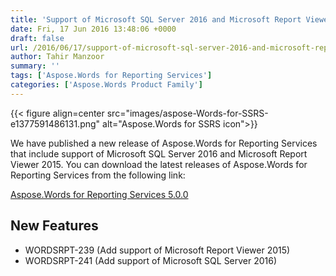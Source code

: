 ```yaml
---
title: 'Support of Microsoft SQL Server 2016 and Microsoft Report Viewer 2015 in Aspose.Words for Reporting Services 5.0.0'
date: Fri, 17 Jun 2016 13:48:06 +0000
draft: false
url: /2016/06/17/support-of-microsoft-sql-server-2016-and-microsoft-report-viewer-2015-in-aspose.words-for-reporting-services-5.0.0/
author: Tahir Manzoor
summary: ''
tags: ['Aspose.Words for Reporting Services']
categories: ['Aspose.Words Product Family']
---
```




{{< figure align=center src="images/aspose-Words-for-SSRS-e1377591486131.png" alt="Aspose.Words for SSRS icon">}}


We have published a new release of Aspose.Words for Reporting Services that include support of Microsoft SQL Server 2016 and Microsoft Report Viewer 2015. You can download the latest releases of Aspose.Words for Reporting Services from the following link:

[Aspose.Words for Reporting Services 5.0.0][1]

## New Features

*   WORDSRPT-239 (Add support of Microsoft Report Viewer 2015)
*   WORDSRPT-241 (Add support of Microsoft SQL Server 2016)




[1]: https://downloads.aspose.com/words/reportingservices




